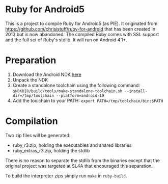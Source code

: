 Ruby for Android5
===

This is a project to compile Ruby for Android5 (as PIE). It originated from https://github.com/chrisistuff/ruby-for-android that has been created in 2013 but is now abandoned.
The compiled Ruby comes with SSL support and the full set of Ruby's stdlib. It will run on Android 4.1+.

Preparation
===
1. Download the Android NDK [here](http://developer.android.com/tools/sdk/ndk/index.html)
2. Unpack the NDK
3. Create a standalone toolchain using the following command: `$NDKDIR/build/tools/make-standalone-toolchain.sh --install-dir=/tmp/toolchain --platform=android-19`
4. Add the toolchain to your PATH: `export PATH=/tmp/toolchain/bin:$PATH`
 
Compilation
===========

Two zip files will be generated:
- ruby_r3.zip, holding the executables and shared libraries
- ruby_extras_r3.zip, holding the stdlib

There is no reason to separate the stdlib from the binaries except that the original project was targeted at SL4A that encouraged this separation.

To build the interpreter zips simply run `make` in `ruby-build`.

